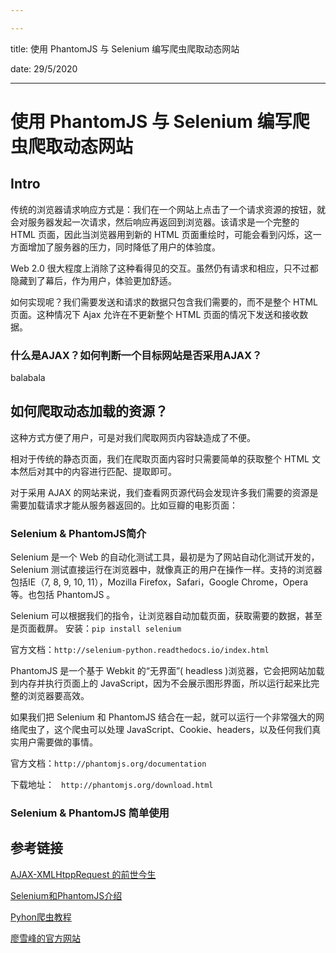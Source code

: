 ```yaml
---

---
```


title: 使用 PhantomJS 与 Selenium 编写爬虫爬取动态网站

date: 29/5/2020

---



# 使用 PhantomJS 与 Selenium 编写爬虫爬取动态网站

## Intro

传统的浏览器请求响应方式是：我们在一个网站上点击了一个请求资源的按钮，就会对服务器发起一次请求，然后响应再返回到浏览器。该请求是一个完整的 HTML 页面，因此当浏览器用到新的 HTML 页面重绘时，可能会看到闪烁，这一方面增加了服务器的压力，同时降低了用户的体验度。

Web 2.0 很大程度上消除了这种看得见的交互。虽然仍有请求和相应，只不过都隐藏到了幕后，作为用户，体验更加舒适。

如何实现呢？我们需要发送和请求的数据只包含我们需要的，而不是整个 HTML 页面。这种情况下 Ajax 允许在不更新整个 HTML 页面的情况下发送和接收数据。

### 什么是AJAX？如何判断一个目标网站是否采用AJAX？

balabala

## 如何爬取动态加载的资源？

这种方式方便了用户，可是对我们爬取网页内容缺造成了不便。

相对于传统的静态页面，我们在爬取页面内容时只需要简单的获取整个 HTML 文本然后对其中的内容进行匹配、提取即可。

对于采用 AJAX 的网站来说，我们查看网页源代码会发现许多我们需要的资源是需要加载请求才能从服务器返回的。比如豆瓣的电影页面：



### Selenium & PhantomJS简介

Selenium 是一个 Web 的自动化测试工具，最初是为了网站自动化测试开发的， Selenium 测试直接运行在浏览器中，就像真正的用户在操作一样。支持的浏览器包括IE（7, 8, 9, 10, 11），Mozilla Firefox，Safari，Google Chrome，Opera等。也包括 PhantomJS 。

Selenium 可以根据我们的指令，让浏览器自动加载页面，获取需要的数据，甚至是页面截屏。
安装：`pip install selenium`

官方文档：`http://selenium-python.readthedocs.io/index.html`

PhantomJS 是一个基于 Webkit 的“无界面”( headless )浏览器，它会把网站加载到内存并执行页面上的 JavaScript，因为不会展示图形界面，所以运行起来比完整的浏览器要高效。

如果我们把 Selenium 和 PhantomJS 结合在一起，就可以运行一个非常强大的网络爬虫了，这个爬虫可以处理 JavaScript、Cookie、headers，以及任何我们真实用户需要做的事情。

官方文档：`http://phantomjs.org/documentation`

下载地址： ` http://phantomjs.org/download.html`

### Selenium & PhantomJS 简单使用




## 参考链接

[AJAX-XMLHtppRequest 的前世今生](https://blog.csdn.net/J080624/article/details/84171917)

[Selenium和PhantomJS介绍](https://blog.csdn.net/qq_33689414/article/details/78631009)

[Pyhon爬虫教程](https://programmer.group/python-crawler-8-selenium-and-phantomjs-for-dynamic-html-processing.html)

[廖雪峰的官方网站](https://www.liaoxuefeng.com/wiki/1022910821149312/1023022332902400)